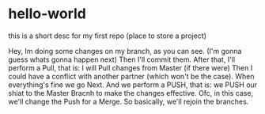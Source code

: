 # hello-world
this is a short desc for my first repo (place to store a project)

Hey, Im doing some changes on my branch, as you can see.
(I'm gonna guess whats gonna happen next)
Then I'll commit them.
After that, I'll perform a Pull, that is:
    I will Pull changes from Master (if there were)
    Then I could have a conflict with another partner (which won't be the case).
    When everything's fine we go Next.
 And we perform a PUSH, that is:
  we PUSH our shiat to the Master Bracnh to make the changes effective.
    Ofc, in this case, we'll change the Push for a Merge.
      So basically, we'll rejoin the branches. 
